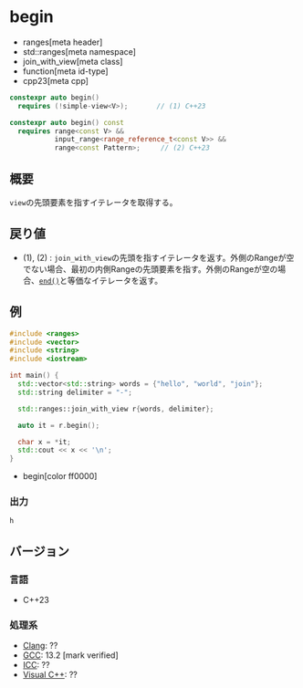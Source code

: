 # begin
* ranges[meta header]
* std::ranges[meta namespace]
* join_with_view[meta class]
* function[meta id-type]
* cpp23[meta cpp]

```cpp
constexpr auto begin()
  requires (!simple-view<V>);       // (1) C++23

constexpr auto begin() const
  requires range<const V> &&
           input_range<range_reference_t<const V>> &&
           range<const Pattern>;     // (2) C++23
```

## 概要

`view`の先頭要素を指すイテレータを取得する。

## 戻り値
- (1), (2) : `join_with_view`の先頭を指すイテレータを返す。外側のRangeが空でない場合、最初の内側Rangeの先頭要素を指す。外側のRangeが空の場合、[`end()`](end.md)と等価なイテレータを返す。

## 例

```cpp example
#include <ranges>
#include <vector>
#include <string>
#include <iostream>

int main() {
  std::vector<std::string> words = {"hello", "world", "join"};
  std::string delimiter = "-";

  std::ranges::join_with_view r{words, delimiter};

  auto it = r.begin();

  char x = *it;
  std::cout << x << '\n';
}
```
* begin[color ff0000]

### 出力

```
h
```

## バージョン
### 言語
- C++23

### 処理系
- [Clang](/implementation.md#clang): ??
- [GCC](/implementation.md#gcc): 13.2 [mark verified]
- [ICC](/implementation.md#icc): ??
- [Visual C++](/implementation.md#visual_cpp): ??
